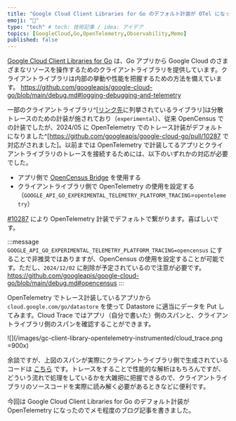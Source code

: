 ```yaml
---
title: "Google Cloud Client Libraries for Go のデフォルト計装が OTel になってた"
emoji: "🔭"
type: "tech" # tech: 技術記事 / idea: アイデア
topics: [GoogleCloud,Go,OpenTelemetry,Observability,Memo]
published: false
---
```


[Google Cloud Client Libraries for Go](https://github.com/googleapis/google-cloud-go/tree/main) は、Go アプリから Google Cloud のさまざまなリソースを操作するためのクライアントライブラリを提供しています。クライアントライブラリは内部の挙動や性能を把握するための方法を備えています。
https://github.com/googleapis/google-cloud-go/blob/main/debug.md#logging-debugging-and-telemetry

一部のクライアントライブラリ^[[リンク先](https://github.com/googleapis/google-cloud-go/blob/main/debug.md#tracing-experimental)に列挙されているライブラリ]は分散トレースのための計装が施されており（`experimental`）、従来 OpenCensus での計装でしたが、2024/05 に OpenTelemetry でのトレース計装がデフォルトになりました^[https://github.com/googleapis/google-cloud-go/pull/10287 で対応がされました]。以前までは OpenTelemetry で計装してるアプリとクライアントライブラリのトレースを接続するためには、以下のいずれかの対応が必要でした。
- アプリ側で [OpenCensus Bridge](https://pkg.go.dev/go.opentelemetry.io/otel/bridge/opencensus) を使用する
- クライアントライブラリ側で OpenTelemetry の使用を設定する（`GOOGLE_API_GO_EXPERIMENTAL_TELEMETRY_PLATFORM_TRACING`=`opentelemetry`）

[#10287](https://github.com/googleapis/google-cloud-go/pull/10287) により OpenTelemetry 計装でデフォルトで繋がります。喜ばしいです。

:::message
`GOOGLE_API_GO_EXPERIMENTAL_TELEMETRY_PLATFORM_TRACING=opencensus` にすることで非推奨ではありますが、OpenCensus の使用を設定することが可能です。ただし、`2024/12/02` に削除が予定されているので注意が必要です。
https://github.com/googleapis/google-cloud-go/blob/main/debug.md#opencensus
:::

OpenTelemetry でトレース計装しているアプリから `cloud.google.com/go/datastore` を使って Datastore に適当にデータを Put してみます。Cloud Trace ではアプリ（自分で書いた）側のスパンと、クライアントライブラリ側のスパンを確認することができます。

![](/images/gc-client-library-opentelemetry-instrumented/cloud_trace.png =900x)

余談ですが、上図のスパンが実際にクライアントライブラリ側で生成されているコードは [こちら](https://github.com/googleapis/google-cloud-go/blob/main/datastore/datastore.go#L645) です。トレースをすることで性能的な解析はもちろんですが、どういう流れで処理をしているかを大雑把に把握できるので、クライアントライブラリのソースコードを実際に読み解く必要があるときなどに便利です。

今回は Google Cloud Client Libraries for Go のデフォルト計装が OpenTelemetry になったのでメモ程度のブログ記事を書きました。